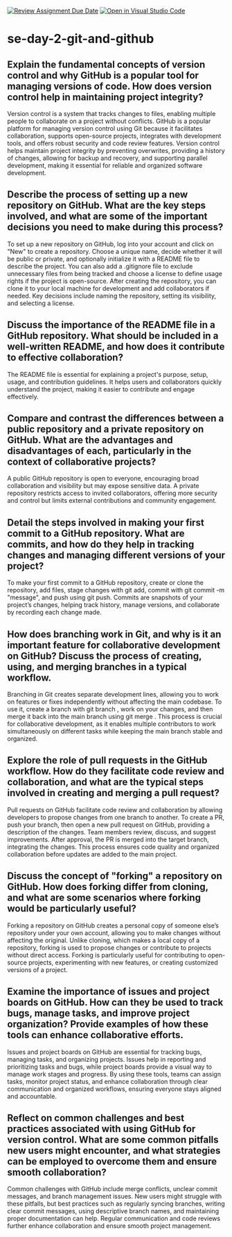 [![Review Assignment Due Date](https://classroom.github.com/assets/deadline-readme-button-22041afd0340ce965d47ae6ef1cefeee28c7c493a6346c4f15d667ab976d596c.svg)](https://classroom.github.com/a/8wgCKhpZ)
[![Open in Visual Studio Code](https://classroom.github.com/assets/open-in-vscode-2e0aaae1b6195c2367325f4f02e2d04e9abb55f0b24a779b69b11b9e10269abc.svg)](https://classroom.github.com/online_ide?assignment_repo_id=15615409&assignment_repo_type=AssignmentRepo)
# se-day-2-git-and-github
## Explain the fundamental concepts of version control and why GitHub is a popular tool for managing versions of code. How does version control help in maintaining project integrity?
Version control is a system that tracks changes to files, enabling multiple people to collaborate on a project without conflicts. GitHub is a popular platform for managing version control using Git because it facilitates collaboration, supports open-source projects, integrates with development tools, and offers robust security and code review features. Version control helps maintain project integrity by preventing overwrites, providing a history of changes, allowing for backup and recovery, and supporting parallel development, making it essential for reliable and organized software development.

## Describe the process of setting up a new repository on GitHub. What are the key steps involved, and what are some of the important decisions you need to make during this process?
To set up a new repository on GitHub, log into your account and click on "New" to create a repository. Choose a unique name, decide whether it will be public or private, and optionally initialize it with a README file to describe the project. You can also add a .gitignore file to exclude unnecessary files from being tracked and choose a license to define usage rights if the project is open-source. After creating the repository, you can clone it to your local machine for development and add collaborators if needed. Key decisions include naming the repository, setting its visibility, and selecting a license.

## Discuss the importance of the README file in a GitHub repository. What should be included in a well-written README, and how does it contribute to effective collaboration?
The README file is essential for explaining a project's purpose, setup, usage, and contribution guidelines. It helps users and collaborators quickly understand the project, making it easier to contribute and engage effectively.

## Compare and contrast the differences between a public repository and a private repository on GitHub. What are the advantages and disadvantages of each, particularly in the context of collaborative projects?
A public GitHub repository is open to everyone, encouraging broad collaboration and visibility but may expose sensitive data. A private repository restricts access to invited collaborators, offering more security and control but limits external contributions and community engagement.

## Detail the steps involved in making your first commit to a GitHub repository. What are commits, and how do they help in tracking changes and managing different versions of your project?
To make your first commit to a GitHub repository, create or clone the repository, add files, stage changes with git add, commit with git commit -m "message", and push using git push. Commits are snapshots of your project’s changes, helping track history, manage versions, and collaborate by recording each change made.

## How does branching work in Git, and why is it an important feature for collaborative development on GitHub? Discuss the process of creating, using, and merging branches in a typical workflow.
Branching in Git creates separate development lines, allowing you to work on features or fixes independently without affecting the main codebase. To use it, create a branch with git branch <branch-name>, work on your changes, and then merge it back into the main branch using git merge <branch-name>. This process is crucial for collaborative development, as it enables multiple contributors to work simultaneously on different tasks while keeping the main branch stable and organized.

## Explore the role of pull requests in the GitHub workflow. How do they facilitate code review and collaboration, and what are the typical steps involved in creating and merging a pull request?
Pull requests on GitHub facilitate code review and collaboration by allowing developers to propose changes from one branch to another. To create a PR, push your branch, then open a new pull request on GitHub, providing a description of the changes. Team members review, discuss, and suggest improvements. After approval, the PR is merged into the target branch, integrating the changes. This process ensures code quality and organized collaboration before updates are added to the main project.

## Discuss the concept of "forking" a repository on GitHub. How does forking differ from cloning, and what are some scenarios where forking would be particularly useful?
Forking a repository on GitHub creates a personal copy of someone else’s repository under your own account, allowing you to make changes without affecting the original. Unlike cloning, which makes a local copy of a repository, forking is used to propose changes or contribute to projects without direct access. Forking is particularly useful for contributing to open-source projects, experimenting with new features, or creating customized versions of a project.

## Examine the importance of issues and project boards on GitHub. How can they be used to track bugs, manage tasks, and improve project organization? Provide examples of how these tools can enhance collaborative efforts.
Issues and project boards on GitHub are essential for tracking bugs, managing tasks, and organizing projects. Issues help in reporting and prioritizing tasks and bugs, while project boards provide a visual way to manage work stages and progress. By using these tools, teams can assign tasks, monitor project status, and enhance collaboration through clear communication and organized workflows, ensuring everyone stays aligned and accountable.

## Reflect on common challenges and best practices associated with using GitHub for version control. What are some common pitfalls new users might encounter, and what strategies can be employed to overcome them and ensure smooth collaboration?
Common challenges with GitHub include merge conflicts, unclear commit messages, and branch management issues. New users might struggle with these pitfalls, but best practices such as regularly syncing branches, writing clear commit messages, using descriptive branch names, and maintaining proper documentation can help. Regular communication and code reviews further enhance collaboration and ensure smooth project management.
